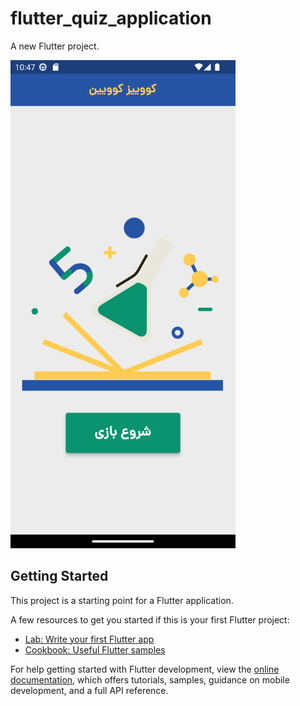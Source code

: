 # flutter_quiz_application

A new Flutter project.

<img src="https://github.com/alirezakariminejad/flutter_quiz_application/blob/master/images/Screenshot.png?raw=true" width="360" alt="app screenshot"/>

## Getting Started

This project is a starting point for a Flutter application.

A few resources to get you started if this is your first Flutter project:

- [Lab: Write your first Flutter app](https://docs.flutter.dev/get-started/codelab)
- [Cookbook: Useful Flutter samples](https://docs.flutter.dev/cookbook)

For help getting started with Flutter development, view the
[online documentation](https://docs.flutter.dev/), which offers tutorials,
samples, guidance on mobile development, and a full API reference.
